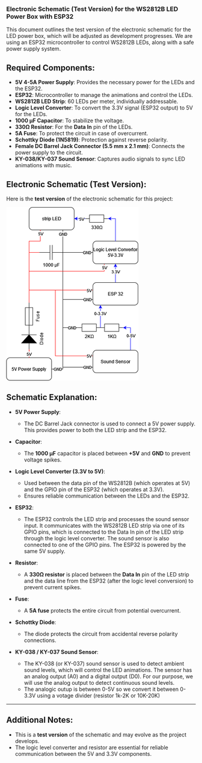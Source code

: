 ### **Electronic Schematic (Test Version) for the WS2812B LED Power Box with ESP32**

This document outlines the test version of the electronic schematic for the LED power box, which will be adjusted as development progresses. We are using an ESP32 microcontroller to control WS2812B LEDs, along with a safe power supply system.

## Required Components:
- **5V 4-5A Power Supply**: Provides the necessary power for the LEDs and the ESP32.
- **ESP32**: Microcontroller to manage the animations and control the LEDs.
- **WS2812B LED Strip**: 60 LEDs per meter, individually addressable.
- **Logic Level Converter**: To convert the 3.3V signal (ESP32 output) to 5V for the LEDs.
- **1000 µF Capacitor**: To stabilize the voltage.
- **330Ω Resistor**: For the **Data In** pin of the LEDs.
- **5A Fuse**: To protect the circuit in case of overcurrent.
- **Schottky Diode (1N5819)**: Protection against reverse polarity.
- **Female DC Barrel Jack Connector (5.5 mm x 2.1 mm)**: Connects the power supply to the circuit.
- **KY-038/KY-037 Sound Sensor**: Captures audio signals to sync LED animations with music.

## Electronic Schematic (Test Version):

Here is the **test version** of the electronic schematic for this project:

![Electronic Schematic](../images/TestCircuit.png)

## Schematic Explanation:

- **5V Power Supply**:
   - The DC Barrel Jack connector is used to connect a 5V power supply. This provides power to both the LED strip and the ESP32.

- **Capacitor**:
   - The **1000 µF** capacitor is placed between **+5V** and **GND** to prevent voltage spikes.

- **Logic Level Converter (3.3V to 5V)**:
   - Used between the data pin of the WS2812B (which operates at 5V) and the GPIO pin of the ESP32 (which operates at 3.3V).
   - Ensures reliable communication between the LEDs and the ESP32.

- **ESP32**:
   - The ESP32 controls the LED strip and processes the sound sensor input. It communicates with the WS2812B LED strip via one of its GPIO pins, which is connected to the Data In pin of the LED strip through the logic level converter. The sound sensor is also connected to one of the GPIO pins. The ESP32 is powered by the same 5V supply.

- **Resistor**:
   - A **330Ω resistor** is placed between the **Data In** pin of the LED strip and the data line from the ESP32 (after the logic level conversion) to prevent current spikes.

- **Fuse**:
   - A **5A fuse** protects the entire circuit from potential overcurrent.

- **Schottky Diode**:
   - The diode protects the circuit from accidental reverse polarity connections.
 
- **KY-038 / KY-037 Sound Sensor**:
   - The KY-038 (or KY-037) sound sensor is used to detect ambient sound levels, which will control the LED animations. The sensor has an analog output (A0) and a digital output (D0). For our purpose, we will use the analog output to detect continuous sound levels.
   - The analogic outup is between 0-5V so we convert it between 0-3.3V using a votage divider (resistor 1k-2K or 10K-20K)

---

## Additional Notes:
- This is a **test version** of the schematic and may evolve as the project develops.
- The logic level converter and resistor are essential for reliable communication between the 5V and 3.3V components.
